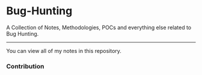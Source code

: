 # Bug-Hunting
A Collection of Notes, Methodologies, POCs and everything else related to Bug Hunting. 
<hr>
You can view all of my notes in this repository. 

### Contribution 
